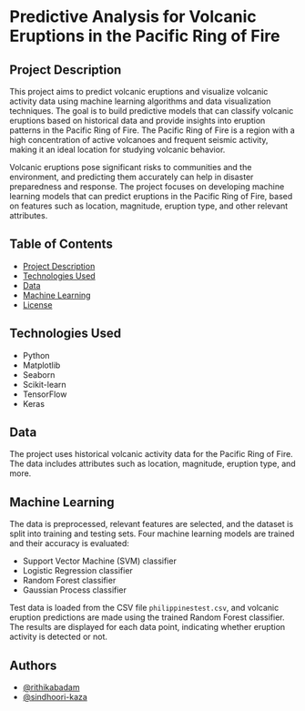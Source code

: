 # Predictive Analysis for Volcanic Eruptions in the Pacific Ring of Fire

## Project Description

This project aims to predict volcanic eruptions and visualize volcanic activity data using machine learning algorithms and data visualization techniques. The goal is to build predictive models that can classify volcanic eruptions based on historical data and provide insights into eruption patterns in the Pacific Ring of Fire. The Pacific Ring of Fire is a region with a high concentration of active volcanoes and frequent seismic activity, making it an ideal location for studying volcanic behavior.

Volcanic eruptions pose significant risks to communities and the environment, and predicting them accurately can help in disaster preparedness and response. The project focuses on developing machine learning models that can predict eruptions in the Pacific Ring of Fire, based on features such as location, magnitude, eruption type, and other relevant attributes.

## Table of Contents

- [Project Description](#project-description)
- [Technologies Used](#technologies-used)
- [Data](#data)
- [Machine Learning](#machine-learning)
- [License](#license)

## Technologies Used

- Python
- Matplotlib
- Seaborn
- Scikit-learn
- TensorFlow
- Keras

## Data

The project uses historical volcanic activity data for the Pacific Ring of Fire. The data includes attributes such as location, magnitude, eruption type, and more.

## Machine Learning

The data is preprocessed, relevant features are selected, and the dataset is split into training and testing sets. Four machine learning models are trained and their accuracy is evaluated:

- Support Vector Machine (SVM) classifier
- Logistic Regression classifier
- Random Forest classifier
- Gaussian Process classifier

Test data is loaded from the CSV file `philippinestest.csv`, and volcanic eruption predictions are made using the trained Random Forest classifier. The results are displayed for each data point, indicating whether eruption activity is detected or not.

## Authors

- [@rithikabadam](https://github.com/rithikabadam)
- [@sindhoori-kaza](https://github.com/sindhoori-kaza)
